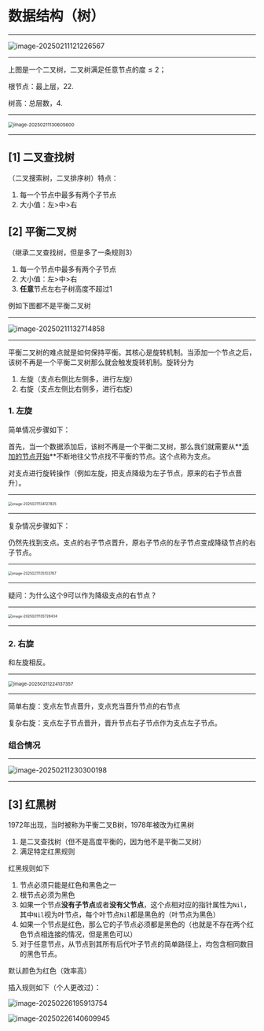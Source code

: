 # 数据结构（树）

___

![image-20250211121226567](./imageResource/image-20250211121226567.png)

___

上图是一个二叉树，二叉树满足任意节点的度$≤2$；

根节点：最上层，22.

树高：总层数，4.

___

<img src="./imageResource/image-20250211130605600.png" alt="image-20250211130605600" style="zoom:67%;" />

___

## [1] 二叉查找树

（二叉搜索树，二叉排序树）特点：

1. 每一个节点中最多有两个子节点
2. 大小值：左$>$中$>$右

## [2] 平衡二叉树

（继承二叉查找树，但是多了一条规则3）

1. 每一个节点中最多有两个子节点
2. 大小值：左$>$中$>$右
3. **任意**节点左右子树高度不超过1

例如下图都不是平衡二叉树

___

![image-20250211132714858](./imageResource/image-20250211132714858.png)

___

平衡二叉树的难点就是如何保持平衡。其核心是旋转机制。当添加一个节点之后，该树不再是一个平衡二叉树那么就会触发旋转机制。旋转分为

1. 左旋（支点右侧比左侧多，进行左旋）
2. 右旋（支点左侧比右侧多，进行右旋）

### 1. 左旋

简单情况步骤如下：

​	首先，当一个数据添加后，该树不再是一个平衡二叉树，那么我们就需要从**<u>添加的节点开始</u>**不断地往父节点找不平衡的节点。这个点称为支点。

​	对支点进行旋转操作（例如左旋，把支点降级为左子节点，原来的右子节点晋升）。

___

<img src="./imageResource/image-20250211134127825.png" alt="image-20250211134127825" style="zoom:50%;" />

___





复杂情况步骤如下：

​	仍然先找到支点。支点的右子节点晋升，原右子节点的左子节点变成降级节点的右子节点。

___

<img src="./imageResource/image-20250211135103767.png" alt="image-20250211135103767" style="zoom:50%;" />

___

疑问：为什么这个9可以作为降级支点的右节点？

___

<img src="./imageResource/image-20250211135728434.png" alt="image-20250211135728434" style="zoom: 50%;" />

___

### 2. 右旋

和左旋相反。

___

<img src="./imageResource/image-20250211224137357.png" alt="image-20250211224137357" style="zoom:67%;" />

___

简单右旋：支点左节点晋升，支点充当晋升节点的右节点

复杂右旋：支点左子节点晋升，晋升节点右子节点作为支点左子节点。



### 组合情况

___

![image-20250211230300198](./imageResource/image-20250211230300198.png)

___

## [3] 红黑树

1972年出现，当时被称为平衡二叉B树，1978年被改为红黑树

1. 是二叉查找树（但不是高度平衡的，因为他不是平衡二叉树）
2. 满足特定红黑规则

红黑规则如下

1. 节点必须只能是红色和黑色之一
2. 根节点必须为黑色
3. 如果一个节点**没有子节点**或者**没有父节点**，这个点相对应的指针属性为`Nil`，其中`Nil`视为叶节点，每个叶节点`Nil`都是黑色的（叶节点为黑色）
4. 如果一个节点是红色，那么它的子节点必须都是黑色的（也就是不存在两个红色节点相连接的情况，但是黑色可以）
5. 对于任意节点，从节点到其所有后代叶子节点的简单路径上，均包含相同数目的黑色节点。

默认颜色为红色（效率高）



插入规则如下（个人更改过）：

![image-20250226195913754](./imageResource/image-20250226195913754.png)

![image-20250226140609945](./imageResource/image-20250226140609945.png)



